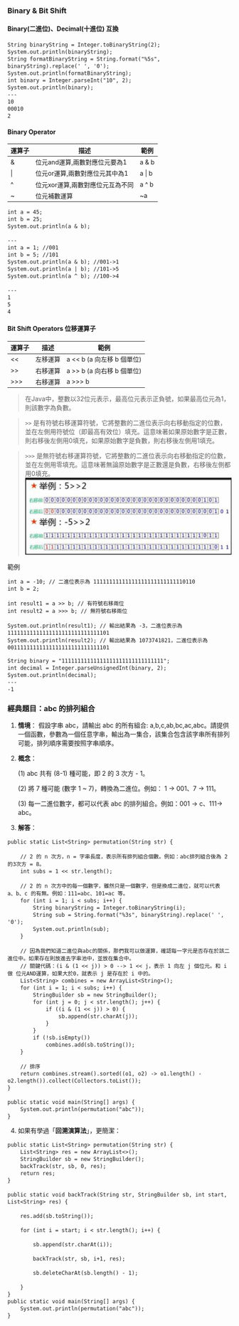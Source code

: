 ### Binary & Bit Shift

#### Binary(二進位)、Decimal(十進位) 互換

```
String binaryString = Integer.toBinaryString(2);
System.out.println(binaryString);
String formatBinaryString = String.format("%5s", binaryString).replace(' ', '0');
System.out.println(formatBinaryString);
int binary = Integer.parseInt("10", 2);
System.out.println(binary);
---
10
00010
2
```

#### Binary Operator

| 運算子 | 描述 | 範例 |
| --- | --- | --- |
| & | 位元and運算,兩數對應位元要為1 | a & b |
| \| | 位元or運算,兩數對應位元其中為1 | a \| b |
| ^ | 位元xor運算,兩數對應位元互為不同 | a ^ b |
| ~ | 位元補數運算 | ~a |

```
int a = 45;
int b = 25;
System.out.println(a & b);

---
int a = 1; //001
int b = 5; //101
System.out.println(a & b); //001->1
System.out.println(a | b); //101->5
System.out.println(a ^ b); //100->4

---
1
5
4
```

#### Bit Shift Operators 位移運算子

| 運算子 | 描述 | 範例 |
| --- | --- | --- |
| << |左移運算 | a << b (a 向左移 b 個單位) |
| >> |右移運算 | a >> b (a 向右移 b 個單位) |
| >>> |右移運算 | a >>> b |

> 在Java中，整數以32位元表示，最高位元表示正負號，如果最高位元為1，則該數字為負數。

> `>>` 是有符號右移運算符號，它將整數的二進位表示向右移動指定的位數，並在左側用符號位（即最高有效位）填充。這意味著如果原始數字是正數，則右移後左側用0填充，如果原始數字是負數，則右移後左側用1填充。

> `>>>` 是無符號右移運算符號，它將整數的二進位表示向右移動指定的位數，並在左側用零填充。這意味著無論原始數字是正數還是負數，右移後左側都用0填充。
> ![Alt text](image-179.png)

範例
```
int a = -10; // 二進位表示為 11111111111111111111111111110110
int b = 2;

int result1 = a >> b; // 有符號右移兩位
int result2 = a >>> b; // 無符號右移兩位

System.out.println(result1); // 輸出結果為 -3，二進位表示為 11111111111111111111111111111101
System.out.println(result2); // 輸出結果為 1073741821，二進位表示為 00111111111111111111111111111101
```

```
String binary = "11111111111111111111111111111111";
int decimal = Integer.parseUnsignedInt(binary, 2);
System.out.println(decimal);
---
-1
```
### 經典題目：abc 的排列組合

1. **情境**： 假設字串 abc，請輸出 abc 的所有組合: a,b,c,ab,bc,ac,abc。請提供一個函數，參數為一個任意字串，輸出為一集合，該集合包含該字串所有排列可能，排列順序需要按照字串順序。

2. **概念**：

    (1) abc 共有 (8-1) 種可能，即 2 的 3 次方 - 1。

    (2) 將 7 種可能 (數字 1 ~ 7)，轉換為二進位。例如： 1 -> 001、7 -> 111。

    (3) 每一二進位數字，都可以代表 abc 的排列組合。例如：001 -> c、111-> abc。

3. **解答**：

```
public static List<String> permutation(String str) {

    // 2 的 n 次方，n = 字串長度，表示所有排列組合個數。例如：abc排列組合後為 2的3次方 = 8。
    int subs = 1 << str.length();

    // 2 的 n 次方中的每一個數字，雖然只是一個數字，但是換成二進位，就可以代表 a、b、c 的有無。例如：111=abc、101=ac 等。
    for (int i = 1; i < subs; i++) {
        String binaryString = Integer.toBinaryString(i);
        String sub = String.format("%3s", binaryString).replace(' ', '0');
        System.out.println(sub);
    }

    // 因為我們知道二進位與abc的關係，那們我可以做運算，確認每一字元是否存在於該二進位中。如果存在則放進去字串池中，並放在集合中。
    // 關鍵代碼：(i & (1 << j)) > 0 --> 1 << j，表示 1 向左 j 個位元。和 i 做 位元AND運算，如果大於0，就表示 j 是存在於 i 中的。
    List<String> combines = new ArrayList<String>();
    for (int i = 1; i < subs; i++) {
        StringBuilder sb = new StringBuilder();
        for (int j = 0; j < str.length(); j++) {
            if ((i & (1 << j)) > 0) {
                sb.append(str.charAt(j));
            }
        }
        if (!sb.isEmpty())
            combines.add(sb.toString());
    }

    // 排序
    return combines.stream().sorted((o1, o2) -> o1.length() - o2.length()).collect(Collectors.toList());
}

public static void main(String[] args) {
    System.out.println(permutation("abc"));
}
```
4. 如果有學過「**回溯演算法**」，更簡潔：

```
public static List<String> permutation(String str) {
    List<String> res = new ArrayList<>();
    StringBuilder sb = new StringBuilder();
    backTrack(str, sb, 0, res);
    return res;
}

public static void backTrack(String str, StringBuilder sb, int start, List<String> res) {

    res.add(sb.toString());

    for (int i = start; i < str.length(); i++) {
        
        sb.append(str.charAt(i));
        
        backTrack(str, sb, i+1, res);
        
        sb.deleteCharAt(sb.length() - 1);
        
    }
}
public static void main(String[] args) {
    System.out.println(permutation("abc"));
}
```